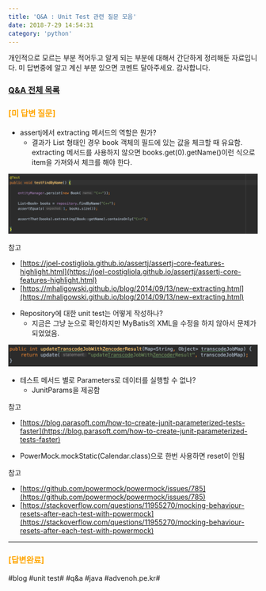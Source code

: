 ```yaml
---
title: 'Q&A : Unit Test 관련 질문 모음'
date: 2018-7-29 14:54:31
category: 'python'
---
```


개인적으로 모르는 부분 적어두고 알게 되는 부분에 대해서 간단하게 정리해둔 자료입니다.
미 답변중에 알고 계신 부분 있으면 코멘트 달아주세요. 감사합니다.

### [Q&A 전체 목록](https://advenoh.tistory.com/35)

### <span style="color:orange">[미 답변 질문]</span>

* assertj에서 extracting 메서드의 역할은 뭔가?
  * 결과가 List<Book> 형태인 경우 book 객체의 필드에 있는 값을 체크할 때 유요함. extracting 메서드를 사용하지 않으면 books.get(0).getName()이런 식으로 item을 가져와서 체크를 해야 한다.

![](Q&A%20%20Unit%20Test%20%EA%B4%80%EB%A0%A8%20%EC%A7%88%EB%AC%B8%20%EB%AA%A8%EC%9D%8C/image_1.png)

참고

- [https://joel-costigliola.github.io/assertj/assertj-core-features-highlight.html](https://joel-costigliola.github.io/assertj/assertj-core-features-highlight.html)
- [https://mhaligowski.github.io/blog/2014/09/13/new-extracting.html](https://mhaligowski.github.io/blog/2014/09/13/new-extracting.html)

* Repository에 대한 unit test는 어떻게 작성하나?
  * 지금은 그냥 눈으로 확인하지만 MyBatis의 XML을 수정을 하지 않아서 문제가 되었었음.

![](Q&A%20%20Unit%20Test%20%EA%B4%80%EB%A0%A8%20%EC%A7%88%EB%AC%B8%20%EB%AA%A8%EC%9D%8C/image_2.png)

* 테스트 메서드 별로 Parameters로 데이터를 실행할 수 없나?
  * JunitParams을 제공함

참고

- [https://blog.parasoft.com/how-to-create-junit-parameterized-tests-faster](https://blog.parasoft.com/how-to-create-junit-parameterized-tests-faster)

* PowerMock.mockStatic(Calendar.class)으로 한번 사용하면 reset이 안됨

참고

- [https://github.com/powermock/powermock/issues/785](https://github.com/powermock/powermock/issues/785)
- [https://stackoverflow.com/questions/11955270/mocking-behaviour-resets-after-each-test-with-powermock](https://stackoverflow.com/questions/11955270/mocking-behaviour-resets-after-each-test-with-powermock)

---

### <span style="color:orange">[답변완료]</span>

#blog #unit test# #q&a #java #advenoh.pe.kr#
